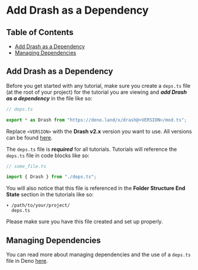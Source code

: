 # Add Drash as a Dependency

## Table of Contents

- [Add Drash as a Dependency](#add-drash-as-a-dependency)
- [Managing Dependencies](#managing-dependencies)

## Add Drash as a Dependency

Before you get started with any tutorial, make sure you create a `deps.ts` file
(at the root of your project) for the tutorial you are viewing and **_add Drash
as a dependency_** in the file like so:

```typescript
// deps.ts

export * as Drash from "https://deno.land/x/drash@<VERSION>/mod.ts";
```

Replace `<VERSION>` with the **Drash v2.x** version you want to use. All
versions can be found [here](https://github.com/drashland/drash/releases).

The `deps.ts` file is **_required_** for all tutorials. Tutorials will reference
the `deps.ts` file in code blocks like so:

```typescript
// some_file.ts

import { Drash } from "./deps.ts";
```

You will also notice that this file is referenced in the **Folder Structure End
State** section in the tutorials like so:

```text
▾ /path/to/your/project/
  deps.ts
```

Please make sure you have this file created and set up properly.

## Managing Dependencies

You can read more about managing dependencies and the use of a `deps.ts` file in
Deno [here](https://deno.land/manual/examples/manage_dependencies).
